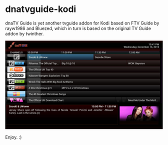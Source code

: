 # dnatvguide-kodi
dnaTV Guide is yet another tvguide addon for Kodi based on FTV Guide by rayw1986 and Bluezed, which in turn is based on the original TV Guide addon by twinther.

![alt tag](https://github.com/macblizzard/dnatvguide-kodi/blob/master/screenshot.jpg)

Enjoy. :)
